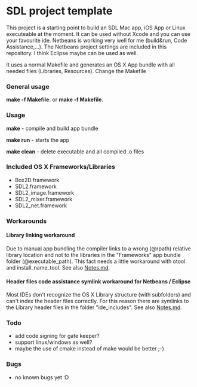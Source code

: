 # SDL project template

This project is a starting point to build an SDL Mac app, iOS App or Linux executeable at the moment. It can be used without Xcode and you can use your favourite ide. Netbeans is working very well for me (build&run, Code Assistance,...). The Netbeans project settings are included in this repository. I think Eclipse maybe can be used as well.

It uses a normal Makefile and generates an OS X App bundle with all needed files (Libraries, Resources). Change the Makefile

### General usage

**make -f Makefile.<PLATFORM>** or **make -f Makefile.<PLATFORM> <BUILDSTEP>**

### Usage

**make** - compile and build app bundle

**make run** - starts the app

**make clean** - delete executable and all compiled .o files


### Included OS X Frameworks/Libraries

* Box2D.framework
* SDL2.framework
* SDL2_image.framework
* SDL2_mixer.framework
* SDL2_net.framework

### Workarounds

#### Library linking workaround

Due to manual app bundling the compiler links to a wrong (@rpath) relative library location and not to the libraries in the "Frameworks" app bundle folder (@executable_path). This fact needs a little workaround with otool and install_name_tool. See also [Notes.md](Notes.md).

#### Header files code assistance symlink workaround for Netbeans / Eclipse

Most IDEs don't recognize the OS X Library structure (with subfolders) and can't index the header files correctly. For this reason there are symlinks to the Library header files in the folder "ide_includes". See also [Notes.md](Notes.md).

### Todo

* add code signing for gate keeper?
* support linux/windows as well?
* maybe the use of cmake instead of make would be better ;-)

### Bugs

* no known bugs yet :D